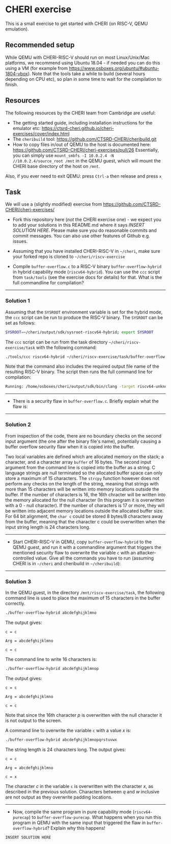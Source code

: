 # CHERI exercise

This is a small exercise to get started with CHERI (on RISC-V, QEMU emulation). 

## Recommended setup

While QEMU with CHERI-RISC-V should run on most Linux/Unix/Mac platforms, we recommend using Ubuntu 18.04 - if needed you can do this using a VM (for example from https://www.osboxes.org/ubuntu/#ubuntu-1804-vbox). Note that the tools take a while to build (several hours depending on CPU etc), so plan in some time to wait for the compilation to finish.

## Resources

The following resources by the CHERI team from Cambridge are useful:

 * The getting started guide, including installation instructions for the emulator etc: https://ctsrd-cheri.github.io/cheri-exercises/cover/index.html 
 * The `cheribuild` tool: https://github.com/CTSRD-CHERI/cheribuild.git
 * How to copy files in/out of QEMU to the host is documented here: https://github.com/CTSRD-CHERI/cheri-exercises/pull/26
   Essentially, you can simply use `mount_smbfs -I 10.0.2.4 -N //10.0.2.4/source_root /mnt` in the QEMU guest, which will mount the CHERI base directory of the host on `/mnt`.

Also, if you ever need to exit QEMU: press `Ctrl-a` then release and press `x`   

## Task

We will use a (slightly modified) exercise from https://github.com/CTSRD-CHERI/cheri-exercises/

 * Fork this repository here (*not* the CHERI exercise one) - we expect you to add your solutions in this README.md where it says *INSERT SOLUTION HERE*. Please make sure you do reasonable commits and commit messages. You can also use other features of Github e.g. issues.
 
 * Assuming that you have installed CHERI-RISC-V in `~/cheri`, make sure your forked repo is cloned to `~/cheri/riscv-exercise`
 
 * Compile `buffer-overflow.c` to a RISC-V binary `buffer-overflow-hybrid` in hybrid capability mode (`riscv64-hybrid`). You can use the `ccc` script from `task/tools` (see the exercise docs for details) for that. What is the full commandline for compilation? 
 
---
### Solution 1

Assuming that the `SYSROOT` environment variable is set for the hybrid mode, the `ccc` script can be run to produce the RISC-V binary. The `SYSROOT` can be set as follows:

```bash
SYSROOT=~/cheri/output/sdk/sysroot-riscv64-hybrid; export SYSROOT
```
The `ccc` script can be run from the task directory `~/cheri/riscv-exercise/task` with the following command:

```bash
./tools/ccc riscv64-hybrid ~/cheri/riscv-exercise/task/buffer-overflow.c -o buffer-overflow-hybrid
```

Note that the command also includes the required output file name of the resulting RISC-V binary. The script then runs the full command line for compilation:

```bash
Running: /home/osboxes/cheri/output/sdk/bin/clang -target riscv64-unknown-freebsd -march=rv64gcxcheri -mabi=lp64d -mno-relax --sysroot=/home/osboxes/cheri/output/sdk/sysroot-riscv64-hybrid -g -O2 -fuse-ld=lld -Wall -Wcheri /home/osboxes/cheri/riscv-exercise/task/buffer-overflow.c -o buffer-overflow-hybrid
```

---
 
 * There is a security flaw in `buffer-overflow.c`. Briefly explain what the flaw is: 
 
---
### Solution 2

From inspection of the code, there are no boundary checks on the second input argument (the one after the binary file's name), potentially causing a buffer overflow security flaw when it is copied into the buffer.

Two local variables are defined which are allocated memory on the stack; a character, and a character array `buffer` of 16 bytes. The second input argument from the command line is copied into the buffer as a string. C language strings are null terminated so the allocated buffer space can only store a maximum of 15 characters. The `strcpy` function however does not perform any checks on the length of the string, meaning that strings with more than 15 characters will be written into  memory locations outside the buffer. If the number of characters is 16, the 16th chracter will be written into the memory allocated for the null character (In this program it is overwritten with a 0 - null character). If the number of characters is 17 or more, they will be written into adjacent memory locations outside the allocated buffer size. For 64 bit alignment, the `char c` could be stored 8 bytes/8 characters away from the buffer, meaning that the character c could be overwritten when the input string length is 24 characters long.

---
 
 * Start CHERI-RISC-V in QEMU, copy `buffer-overflow-hybrid` to the QEMU guest, and run it with a commandline argument that triggers the mentioned security flaw to overwrite the variable `c` with an attacker-controlled value. Give all the commands you have to run (assuming CHERI is in `~/cheri` and cheribuild in `~/cheribuild`):
 
---

### Solution 3

In the QEMU guest, in the directory `/mnt/riscv-exercise/task`, the following command line is used to place the maximum of 15 characters in the buffer correctly.

```bash
./buffer-overflow-hybrid abcdefghijklmno
```

The output gives:

`c = c`

`Arg = abcdefghijklmno`

`c = c`


The command line to write 16 characters is:

```bash
./buffer-overflow-hybrid abcdefghijklmnop
```

The output gives:

`c = c`

`Arg = abcdefghijklmno`

`c = c`


Note that since the 16th character *p* is overwritten with the null character it is not output to the screen.

A command line to overwrite the variable `c` with a value *x* is:

```bash
./buffer-overflow-hybrid abcdefghijklmnopqrstuvwx
```

The string length is 24 characters long. The output gives:

`c = c`

`Arg = abcdefghijklmno`

`c = x`

The character *c* in the variable `c` is overwritten with the character *x*, as described in the previous solution. Characters between *q* and *w* inclusive are not output as they overwrite padding locations. 

---
  
 * Now, compile the same program in pure capability mode (`riscv64-purecap`) to `buffer-overflow-purecap`. What happens when you run this program in QEMU with the same input that triggered the flaw in `buffer-overflow-hybrid`? Explain why this happens!

 ```
 INSERT SOLUTION HERE
 ```
